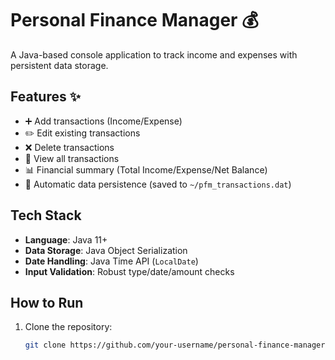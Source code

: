 # Personal Finance Manager 💰

A Java-based console application to track income and expenses with persistent data storage.

## Features ✨
- ➕ Add transactions (Income/Expense)
- ✏️ Edit existing transactions
- ❌ Delete transactions
- 📜 View all transactions
- 📊 Financial summary (Total Income/Expense/Net Balance)
- 💾 Automatic data persistence (saved to `~/pfm_transactions.dat`)

## Tech Stack
- **Language**: Java 11+
- **Data Storage**: Java Object Serialization
- **Date Handling**: Java Time API (`LocalDate`)
- **Input Validation**: Robust type/date/amount checks

## How to Run
1. Clone the repository:
   ```bash
   git clone https://github.com/your-username/personal-finance-manager.git
